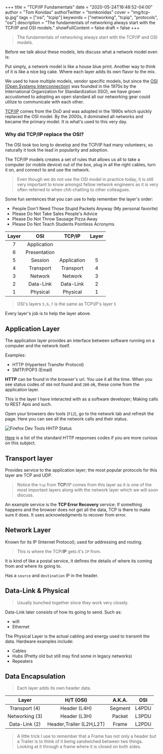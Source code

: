+++
title = "TCP/IP Fundamentals"
date = "2020-05-24T16:48:52-04:00"
author = "Tom Konidas"
authorTwitter = "tomkonidas"
cover = "img/tcp-ip.jpg"
tags = ["osi", "tcpip"]
keywords = ["networking", "tcpip", "protocols", "osi"]
description = "The fundamentals of networking always start with the TCP/IP and OSI models."
showFullContent = false
draft = false
+++

> The fundamentals of networking always start with the TCP/IP and OSI models.

Before we talk about these models, lets discuss what a network model even is:

Put simply, a network model is like a house blue print.
Another way to think of it is like a nice big cake. Where each layer adds its own flavor to the mix.

We used to have multiple models, vendor specific models, but since the [OSI (Open Systems Interconnection)](https://en.wikipedia.org/wiki/OSI_model) was founded in the 1970s by the International Organization for Standardization (ISO),
we have grown accustomed to adopting an open standard all our networking gear could utilize to communicate with each other.

[TCP/IP](https://en.wikipedia.org/wiki/Internet_protocol_suite) comes from the DoD and was adopted in the 1990s which quickly replaced the OSI model.
By the 2000s, it dominated all networks and became the primary model. It is what's used to this very day.

### Why did TCP/IP replace the OSI?

The OSI took too long to develop and the TCP/IP had many volunteers, so naturally it took the lead in popularity and adoption.

The TCP/IP models creates a set of rules that allows us all to take a computer
(or mobile device) out of the box, plug in all the right cables, turn it on,
and connect to and use the network.

> Even though we do not use the OSI model in practice today, it is still very important to know amongst fellow network engineers
> as it is very often referred to when chit-chatting to other colleagues.

Some fun sentences that you can use to help remember the layer's order:

- People Don't Need Those Stupid Packets Anyway (My personal favorite)
- Please Do Not Take Sales People's Advice
- Please Do Not Throw Sausage Pizza Away
- Please Do Not Teach Students Pointless Acronyms

| Layer |     OSI      |   TCP/IP    | Layer |
| :---: | :----------: | :---------: | :---: |
|   7   | Application  |             |       |
|   6   | Presentation |             |       |
|   5   |   Session    | Application |   5   |
|   4   |  Transport   |  Transport  |   4   |
|   3   |   Network    |   Network   |   3   |
|   2   |  Data-Link   |  Data-Link  |   2   |
|   1   |   Physical   |  Physical   |   1   |

> OSI's layers `5,6,7` is the same as TCP\IP's layer `5`

Every layer's job is to help the layer above.

## Application Layer

The application layer provides an interface between software running on a computer and the network itself.

Examples:

- HTTP (Hypertext Transfer Protocol)
- SMTP/POP3 (Email)

**HTTP** can be found in the browser's url. You use it all the time.
When you see status codes of `404` not found and `200` ok, these come from the application layer.

This is the layer I have interacted with as a software developer; Making calls to REST Apis and such.

Open your browsers dev tools (`F12`), go to the network tab and refresh the page.
Here you can see all the network calls and their status.

![Firefox Dev Tools HHTP Status](/img/network-http-status-devtools.PNG)

[Here](https://developer.mozilla.org/en-US/docs/Web/HTTP/Status) is a list of the standard HTTP responses codes if you are more curious on this subject.

## Transport layer

Provides service to the application layer; the most popular protocols for this layer are TCP and UDP.

> Notice the `tcp` from **TCP**/IP comes from this layer as it is one of the most important layers along with the network layer which we will soon discuss.

An example service is the **TCP Error Recovery** service:
If something happens and the browser does not get all the data, TCP is there to make sure it does. It uses acknowledgments to recover from error.

## Network Layer

Known for its IP (Internet Protocol); used for addressing and routing.

> This is where the TCP/**IP** gets it's `IP` from.

It is kind of like a postal service, it defines the details of where its coming from and where its going to.

Has a `source` and `destination` IP in the header.

## Data-Link & Physical

> Usually bunched together since they work very closely.

Data-Link later consists of how its going to send.
Such as:

- wifi
- Ethernet

The Physical Layer is the actual cabling and energy used to transmit the data.
Hardware examples include:

- Cables
- Hubs (Pretty old but still may find some in legacy networks)
- Repeaters

## Data Encapsulation

> Each layer adds its own header data.

|     Layer      |        H/T (OSI)         | A.K.A.  |  OSI  |
| :------------: | :----------------------: | :-----: | :---: |
| Transport (4)  |       Header (L4H)       | Segment | L4PDU |
| Networking (3) |       Header (L3H)       | Packet  | L3PDU |
| Data-Link (2)  | Header,Trailer (L2H,L2T) |  Frame  | L2PDU |

> A little trick I use to remember that a Frame has not only a header but a Trailer is to think of it being sandwiched between two things. Looking at it through a frame where it is closed on both sides.
